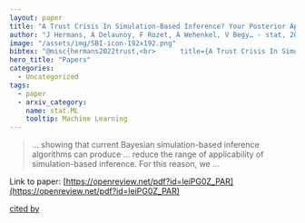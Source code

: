 ```yaml
---
layout: paper
title: "A Trust Crisis In Simulation-Based Inference? Your Posterior Approximations Can Be Unfaithful"
author: "J Hermans, A Delaunoy, F Rozet, A Wehenkel, V Begy… - stat, 2022 - openreview.net"
image: "/assets/img/SBI-icon-192x192.png"
bibtex: "@misc{hermans2022trust,<br>      title={A Trust Crisis In Simulation-Based Inference? Your Posterior Approximations Can Be Unfaithful}, <br>      author={Joeri Hermans and Arnaud Delaunoy and François Rozet and Antoine Wehenkel and Volodimir Begy and Gilles Louppe},<br>      year={2022},<br>      eprint={2110.06581},<br>      archivePrefix={arXiv},<br>      primaryClass={stat.ML}<br>}"
hero_title: "Papers"
categories:
  - Uncategorized
tags:
  - paper
  - arxiv_category:
    name: stat.ML
    tooltip: Machine Learning
---
```

>… showing that current Bayesian simulation-based inference algorithms can produce … reduce the range of applicability of simulation-based inference. For this reason, we …

Link to paper: [https://openreview.net/pdf?id=leiPG0Z_PAR](https://openreview.net/pdf?id=leiPG0Z_PAR)

[cited by](https://scholar.google.com/scholar?cites=5112660039731618411&as_sdt=5,44&sciodt=0,44&hl=en&num=20)

